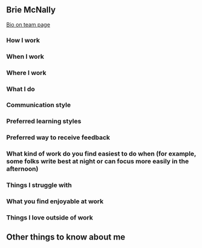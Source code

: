 ## Brie McNally 

[Bio on team page](../../../../../../../content/team/index.md#brie-mcnally)

### How I work

### When I work

### Where I work 

### What I do 

### Communication style

### Preferred learning styles

### Preferred way to receive feedback

### What kind of work do you find easiest to do when (for example, some folks write best at night or can focus more easily in the afternoon)

### Things I struggle with 

### What you find enjoyable at work

### Things I love outside of work

## Other things to know about me

